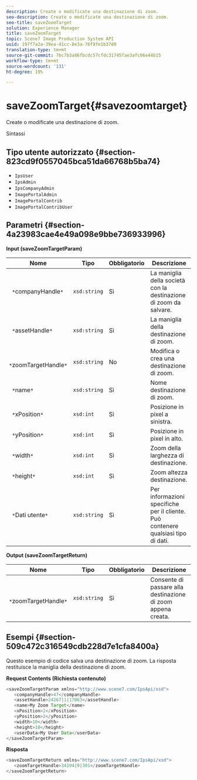 ```yaml
---
description: Create o modificate una destinazione di zoom.
seo-description: Create o modificate una destinazione di zoom.
seo-title: saveZoomTarget
solution: Experience Manager
title: saveZoomTarget
topic: Scene7 Image Production System API
uuid: 197f7a2a-39ea-41cc-8e3a-76f9fe1b37d0
translation-type: tm+mt
source-git-commit: 7bc7b3a86fbcdc57cfdc31745fae3afc06e44b15
workflow-type: tm+mt
source-wordcount: '131'
ht-degree: 19%

---
```



# saveZoomTarget{#savezoomtarget}

Create o modificate una destinazione di zoom.

Sintassi

## Tipo utente autorizzato {#section-823cd9f0557045bca51da66768b5ba74}

* `IpsUser`
* `IpsAdmin`
* `IpsCompanyAdmin`
* `ImagePortalAdmin`
* `ImagePortalContrib`
* `ImagePortalContribUser`

## Parametri {#section-4a23983cae4e49a098e9bbe736933996}

**Input (saveZoomTargetParam)**

| Nome | Tipo | Obbligatorio | Descrizione |
|---|---|---|---|
| ` *`companyHandle`*` | `xsd:string` | Sì | La maniglia della società con la destinazione di zoom da salvare. |
| ` *`assetHandle`*` | `xsd:string` | Sì | La maniglia della destinazione di zoom. |
| ` *`zoomTargetHandle`*` | `xsd:string` | No | Modifica o crea una destinazione di zoom. |
| ` *`name`*` | `xsd:string` | Sì | Nome destinazione di zoom. |
| ` *`xPosition`*` | `xsd:int` | Sì | Posizione in pixel a sinistra. |
| ` *`yPosition`*` | `xsd:int` | Sì | Posizione in pixel in alto. |
| ` *`width`*` | `xsd:int` | Sì | Zoom della larghezza di destinazione. |
| ` *`height`*` | `xsd:int` | Sì | Zoom altezza destinazione. |
| ` *`Dati utente`*` | `xsd:string` | Sì | Per informazioni specifiche per il cliente. Può contenere qualsiasi tipo di dati. |

**Output (saveZoomTargetReturn)**

| Nome | Tipo | Obbligatorio | Descrizione |
|---|---|---|---|
| ` *`zoomTargetHandle`*` | `xsd:string` | Sì | Consente di passare alla destinazione di zoom appena creata. |

## Esempi {#section-509c472c316549cdb228d7e1cfa8400a}

Questo esempio di codice salva una destinazione di zoom. La risposta restituisce la maniglia della destinazione di zoom.

**Request Contents (Richiesta contenuto)**

```java
<saveZoomTargetParam xmlns="http://www.scene7.com/IpsApi/xsd">
   <companyHandle>47</companyHandle>
   <assetHandle>24267|1|17063</assetHandle>
   <name>My Zoom Target</name>
   <xPosition>2</xPosition>
   <yPosition>2</yPosition>
   <width>10</width>
   <height>10</height>
   <userData>My User Data</userData>
</saveZoomTargetParam>
```

**Risposta**

```java
<saveZoomTargetReturn xmlns="http://www.scene7.com/IpsApi/xsd">
   <zoomTargetHandle>34194|9|301</zoomTargetHandle>
</saveZoomTargetReturn>
```


